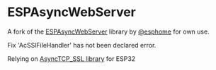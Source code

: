 # ESPAsyncWebServer

A fork of the [ESPAsyncWebServer](https://github.com/esphome/ESPAsyncWebServer) library by [@esphome](https://github.com/esphome/ESPAsyncWebServer) for own use.

Fix 'AcSSlFileHandler' has not been declared error.

Relying on [AsyncTCP_SSL library](https://github.com/khoih-prog/AsyncTCP_SSL) for ESP32